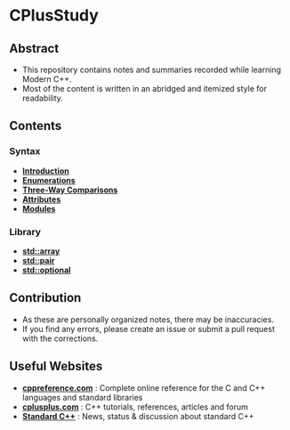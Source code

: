 # CPlusStudy

## Abstract

- This repository contains notes and summaries recorded while learning Modern C++.
- Most of the content is written in an abridged and itemized style for readability.

## Contents

### Syntax

- **[Introduction](/Contents/Introduction/Introduction.md)**
- **[Enumerations](/Contents/Enumerations/Enumerations.md)**
- **[Three-Way Comparisons](</Contents/Three-Way Comparisons/Three-Way Comparisons.md>)**
- **[Attributes](/Contents/Attributes/Attributes.md)**
- **[Modules](/Contents/Modules/Modules.md)**

### Library

- **[std::array](/Contents/std_array/std_array.md)**
- **[std::pair](/Contents/std_pair/std_pair.md)**
- **[std::optional](/Contents/std_optional/std_optional.md)**

## Contribution

- As these are personally organized notes, there may be inaccuracies.
- If you find any errors, please create an issue or submit a pull request with the corrections.

## Useful Websites

- **[cppreference.com](https://en.cppreference.com/w/)** : Complete online reference for the C and C++ languages and standard libraries
- **[cplusplus.com](https://cplusplus.com/)** : C++ tutorials, references, articles and forum
- **[Standard C++](https://isocpp.org/)** : News, status & discussion about standard C++